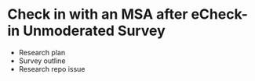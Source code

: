 # Check in with an MSA after eCheck-in Unmoderated Survey

- Research plan
- Survey outline
- Research repo issue
